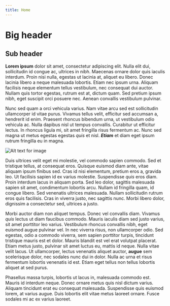 ```yaml
---
title: Home
---
```


# Big header
## Sub header

**Lorem ipsum** dolor sit amet, consectetur adipiscing elit. Nulla elit dui, sollicitudin id congue ac, ultrices in nibh. Maecenas ornare dolor quis iaculis interdum. Proin nisi nulla, egestas ut lacinia at, aliquet eu libero. Donec lacinia libero a neque malesuada lobortis. Etiam nec ipsum urna. Aliquam facilisis neque elementum tellus vestibulum, nec consequat dui auctor. Nullam quis tortor egestas, rutrum est at, dictum quam. Sed pretium ipsum nibh, eget suscipit orci posuere nec. Aenean convallis vestibulum pulvinar.

Nunc sed quam a orci vehicula varius. Nam vitae arcu sed est sollicitudin ullamcorper id vitae purus. Vivamus tellus velit, efficitur sed accumsan a, hendrerit id enim. Praesent rhoncus bibendum urna, ut vestibulum odio vehicula ac. Nulla dapibus nisl ut tempus convallis. Curabitur ut efficitur lectus. In rhoncus ligula mi, sit amet fringilla risus fermentum ac. Nunc sed magna ut metus egestas egestas _quis_ et nisl. _**Etiam**_ et diam eget ipsum rutrum fringilla eu in magna.

![Alt text for image](https://media.istockphoto.com/id/1322277517/photo/wild-grass-in-the-mountains-at-sunset.jpg?s=612x612&w=0&k=20&c=6mItwwFFGqKNKEAzv0mv6TaxhLN3zSE43bWmFN--J5w=)

Duis ultrices velit eget mi molestie, vel commodo sapien commodo. Sed et tristique tellus, at consequat eros. Quisque euismod diam ante, vitae aliquam ipsum finibus sed. Cras id nisi elementum, pretium eros a, gravida leo. Ut facilisis sapien id ex varius molestie. Suspendisse _quis_ eros diam. Proin interdum lacus in aliquam porta. Sed leo dolor, sagittis malesuada sapien sit amet, condimentum lobortis arcu. Nullam id fringilla quam, id congue libero. Sed venenatis ultrices malesuada. Nullam sollicitudin rutrum eros quis facilisis. Cras in viverra justo, nec sagittis nunc. Morbi libero dolor, dignissim a consectetur sed, ultrices a justo.

Morbi auctor diam non aliquet tempus. Donec vel convallis diam. Vivamus _quis_ lectus ut diam faucibus commodo. Mauris iaculis diam sed justo varius, sit amet porttitor leo varius. Vestibulum rhoncus convallis nibh, eget euismod augue pulvinar vel. In nec viverra risus, non ullamcorper odio. Sed egestas, odio a commodo viverra, sem sapien porttitor turpis, tincidunt tristique mauris est et dolor. Mauris blandit est vel erat volutpat placerat. Etiam metus justo, pulvinar sit amet luctus eu, mattis id neque. Nulla vitae velit lacus. Ut ullamcorper, lectus venenatis aliquet auctor, **augue** sem scelerisque dolor, nec sodales nunc dui in dolor. Nulla ac urna et risus fermentum lobortis venenatis id est. Etiam eget tellus non tellus lobortis aliquet at sed purus.

Phasellus massa turpis, lobortis ut lacus in, malesuada commodo est. Mauris id interdum neque. Donec ornare metus quis nisl dictum varius. Aliquam tincidunt erat eu consequat malesuada. Suspendisse quis euismod lorem, at varius augue. Duis lobortis elit vitae metus laoreet ornare. Fusce sodales mi ac ex varius laoreet.
